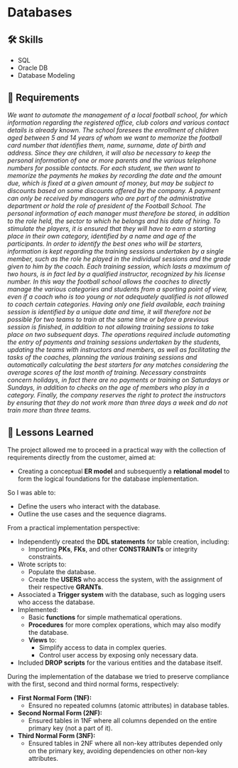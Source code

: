 # Databases

## 🛠 Skills
- SQL
- Oracle DB
- Database Modeling

## 📝 Requirements
*We want to automate the management of a local football school, for which information regarding the registered office, club colors and various contact details is already known. The school foresees the enrollment of children aged between 5 and 14 years of whom we want to memorize the football card number that identifies them, name, surname, date of birth and address. Since they are children, it will also be necessary to keep the personal information of one or more parents and the various telephone numbers for possible contacts. For each student, we then want to memorize the payments he makes by recording the date and the amount due, which is fixed at a given amount of money, but may be subject to discounts based on some discounts offered by the company. A payment can only be received by managers who are part of the administrative department or hold the role of president of the Football School. The personal information of each manager must therefore be stored, in addition to the role held, the sector to which he belongs and his date of hiring. To stimulate the players, it is ensured that they will have to earn a starting place in their own category, identified by a name and age of the participants. In order to identify the best ones who will be starters, information is kept regarding the training sessions undertaken by a single member, such as the role he played in the individual sessions and the grade given to him by the coach. Each training session, which lasts a maximum of two hours, is in fact led by a qualified instructor, recognized by his license number. In this way the football school allows the coaches to directly manage the various categories and students from a sporting point of view, even if a coach who is too young or not adequately qualified is not allowed to coach certain categories. Having only one field available, each training session is identified by a unique date and time, it will therefore not be possible for two teams to train at the same time or before a previous session is finished, in addition to not allowing training sessions to take place on two subsequent days. The operations required include automating the entry of payments and training sessions undertaken by the students, updating the teams with instructors and members, as well as facilitating the tasks of the coaches, planning the various training sessions and automatically calculating the best starters for any matches considering the average scores of the last month of training. Necessary constraints concern holidays, in fact there are no payments or training on Saturdays or Sundays, in addition to checks on the age of members who play in a category. Finally, the company reserves the right to protect the instructors by ensuring that they do not work more than three days a week and do not train more than three teams.*

## 📖 Lessons Learned
The project allowed me to proceed in a practical way with the collection of requirements directly from the customer, aimed at:
  - Creating a conceptual **ER model** and subsequently a **relational model** to form the logical foundations for the database implementation.

So I was able to:
  - Define the users who interact with the database.
  - Outline the use cases and the sequence diagrams.

From a practical implementation perspective:
  - Independently created the **DDL statements** for table creation, including:
    - Importing **PKs**, **FKs**, and other **CONSTRAINTs** or integrity constraints.
  - Wrote scripts to:
    - Populate the database.
    - Create the **USERS** who access the system, with the assignment of their respective **GRANTs**.
  - Associated a **Trigger system** with the database, such as logging users who access the database.
  - Implemented:
    - Basic **functions** for simple mathematical operations.
    - **Procedures** for more complex operations, which may also modify the database.
    - **Views** to:
      - Simplify access to data in complex queries.
      - Control user access by exposing only necessary data.
  - Included **DROP scripts** for the various entities and the database itself.

During the implementation of the database we tried to preserve compliance with the first, second and third normal forms, respectively:
  - **First Normal Form (1NF):**
    - Ensured no repeated columns (atomic attributes) in database tables.
  - **Second Normal Form (2NF):**
    - Ensured tables in 1NF where all columns depended on the entire primary key (not a part of it).
  - **Third Normal Form (3NF):**
    - Ensured tables in 2NF where all non-key attributes depended only on the primary key, avoiding dependencies on other non-key attributes.
